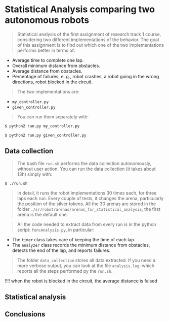 Statistical Analysis comparing two autonomous robots
====================================================

>Statistical analysis of the first assignment of research track 1 course, considering two different implementations of the behavior.
>The goal of this assignment is to find out which one of the two implementations performs better in terms of:
* Average time to complete one lap.
* Overall minimum distance from obstacles.
* Average distance from obstacles.
* Percentage of failures, e. g., robot crashes, a robot going in the wrong directions, robot blocked in the circuit.

>The two implementations are:
* `my_controller.py`
* `given_controller.py`

>You can run them separately with:
```bash
$ python2 run.py my_controller.py
```
```bash
$ python2 run.py given_controller.py
```

Data collection
---------------

>The bash file `run.sh` performs the data collection autonomously, without user action.
>You can run the data collection (it takes about 13h) simply with:
```bash
$ ./run.sh
```
>In detail, it runs the robot implementations 30 times each, for three laps each run. Every couple of tests, it changes the arena, particularly the position of the silver tokens.
>All the 30 arenas are stored in the folder `./sr/robot/arenas/arenas_for_statistical_analysis`, the first arena is the default one.

>All the code needed to extract data from every run is in the python script: `funcAnalysis.py`, in particular:
* The `timer` class takes care of keeping the time of each lap.
* The `analyzer` class records the minimum distance from obstacles, detects the end of the lap, and reports failures.

>The folder `data_collection` stores all data extracted. If you need a more verbose output, you can look at the file `analysis.log`: which reports all the steps performed py the `run.sh`.

!!!! when the robot is blocked in the circuit, the average distance is falsed

Statistical analysis
--------------------


Conclusions
-----------